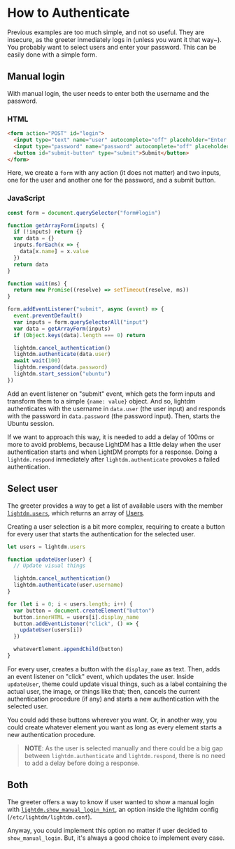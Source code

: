 # How to Authenticate

Previous examples are too much simple, and not so useful. They are insecure, as the greeter inmediately logs in (unless you want it that way~). You probably want to select users and enter your password. This can be easily done with a simple form.

## Manual login
With manual login, the user needs to enter both the username and the password.

### HTML

```html
<form action="POST" id="login">
  <input type="text" name="user" autocomplete="off" placeholder="Enter your username">
  <input type="password" name="password" autocomplete="off" placeholder="Enter your password">
  <button id="submit-button" type="submit">Submit</button>
</form>
```

Here, we create a `form` with any action (it does not matter) and two inputs, one for the user and another one for the password, and a submit button.

### JavaScript

```javascript
const form = document.querySelector("form#login")

function getArrayForm(inputs) {
  if (!inputs) return {}
  var data = {}
  inputs.forEach(x => {
    data[x.name] = x.value
  })
  return data
}

function wait(ms) {
  return new Promise((resolve) => setTimeout(resolve, ms))
}

form.addEventListener("submit", async (event) => {
  event.preventDefault()
  var inputs = form.querySelectorAll("input")
  var data = getArrayForm(inputs)
  if (Object.keys(data).length === 0) return

  lightdm.cancel_authentication()
  lightdm.authenticate(data.user)
  await wait(100)
  lightdm.respond(data.password)
  lightdm.start_session("ubuntu")
})
```

Add an event listener on "submit" event, which gets the form inputs and transform them to a simple `{name: value}` object. And so, lightdm authenticates with the username in `data.user` (the user input) and responds with the password in `data.password` (the password input). Then, starts the Ubuntu session.

If we want to approach this way, it is needed to add a delay of 100ms or more to avoid problems, because LightDM has a little delay when the user authentication starts and when LightDM prompts for a response. Doing a `lightdm.respond` inmediately after `lightdm.authenticate` provokes a failed authentication.

## Select user
The greeter provides a way to get a list of available users with the member [`lightdm.users`](/api/Greeter.html#lightdm-users), which returns an array of [Users](/api/User.html).

Creating a user selection is a bit more complex, requiring to create a button for every user that starts the authentication for the selected user.

```javascript
let users = lightdm.users

function updateUser(user) {
  // Update visual things

  lightdm.cancel_authentication()
  lightdm.authenticate(user.username)
}

for (let i = 0; i < users.length; i++) {
  var button = document.createElement("button")
  button.innerHTML = users[i].display_name
  button.addEventListener("click", () => {
    updateUser(users[i])
  })

  whateverElement.appendChild(button)
}
```

For every user, creates a button with the `display_name` as text. Then, adds an event listener on "click" event, which updates the user. Inside `updateUser`, theme could update visual things, such as a label containing the actual user, the image, or things like that; then, cancels the current authentication procedure (if any) and starts a new authentication with the selected user.

You could add these buttons wherever you want. Or, in another way, you could create whatever element you want as long as every element starts a new authentication procedure.

> **NOTE**: As the user is selected manually and there could be a big gap between `lightdm.authenticate` and `lightdm.respond`, there is no need to add a delay before doing a response.

## Both
The greeter offers a way to know if user wanted to show a manual login with [`lightdm.show_manual_login_hint`](/api/Greeter.md#lightdm-show-manual-login-hint), an option inside the lightdm config (`/etc/lightdm/lightdm.conf`).

Anyway, you could implement this option no matter if user decided to `show_manual_login`. But, it's always a good choice to implement every case.
